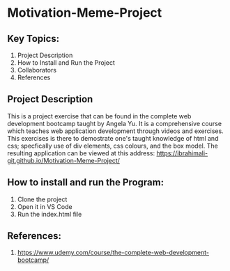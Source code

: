 # Motivation-Meme-Project

## Key Topics:

1. Project Description  
2. How to Install and Run the Project
3. Collaborators
4. References

## Project Description

This is a project exercise that can be found in the complete web development bootcamp taught by Angela Yu. It is a comprehensive course which teaches web application development through videos and exercises. This exercises is there to demostrate one's taught knowledge of html and css; specfically use of div elements, css colours, and the box model.
The resulting application can be viewed at this address: https://ibrahimali-git.github.io/Motivation-Meme-Project/

## How to install and run the Program:

1. Clone the project
2. Open it in VS Code
3. Run the index.html file

## References: 

1. https://www.udemy.com/course/the-complete-web-development-bootcamp/
